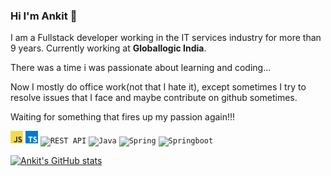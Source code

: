 ### Hi I'm Ankit 👋

I am a Fullstack developer working in the IT services industry for more than 9 years.
Currently working at **Globallogic India**.

There was a time i was passionate about learning and coding...

Now I mostly do office work(not that I hate it), except sometimes I try to resolve issues that I face and maybe contribute on github sometimes.

Waiting for something that fires up my passion again!!!

<code><img height="20" alt="javascript" src="https://raw.githubusercontent.com/github/explore/80688e429a7d4ef2fca1e82350fe8e3517d3494d/topics/javascript/javascript.png"></code>
<code><img height="20" alt="typescript" src="https://raw.githubusercontent.com/github/explore/80688e429a7d4ef2fca1e82350fe8e3517d3494d/topics/typescript/typescript.png"></code>
<code><img height="20" alt="REST API" src="https://user-images.githubusercontent.com/25181517/117208135-11134380-adf5-11eb-8878-040fd0f015b2.png"></code>
<code><img height="20" alt="Java" src="https://user-images.githubusercontent.com/25181517/117201156-9a724800-adec-11eb-9a9d-3cd0f67da4bc.png"></code>
<code><img height="20" alt="Spring" src="https://user-images.githubusercontent.com/25181517/117201470-f6d56780-adec-11eb-8f7c-e70e376cfd07.png"></code>
<code><img height="20" alt="Springboot" src="https://user-images.githubusercontent.com/25181517/183891303-41f257f8-6b3d-487c-aa56-c497b880d0fb.png"></code>


[![Ankit's GitHub stats](https://github-readme-stats.vercel.app/api?username=ankityadav33&count_private=true)](https://github.com/anuraghazra/github-readme-stats)

<!--
**ankityadav33/ankityadav33** is a ✨ _special_ ✨ repository because its `README.md` (this file) appears on your GitHub profile.

Here are some ideas to get you started:

- 🔭 I’m currently working on ...
- 🌱 I’m currently learning ...
- 👯 I’m looking to collaborate on ...
- 🤔 I’m looking for help with ...
- 💬 Ask me about ...
- 📫 How to reach me: ...
- 😄 Pronouns: ...
- ⚡ Fun fact: ...
-->
